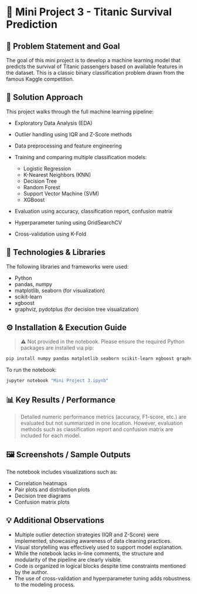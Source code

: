 
# 🧠 Mini Project 3 - Titanic Survival Prediction

## 📌 Problem Statement and Goal

The goal of this mini project is to develop a machine learning model that predicts the survival of Titanic passengers based on available features in the dataset. This is a classic binary classification problem drawn from the famous Kaggle competition.

## 🧪 Solution Approach

This project walks through the full machine learning pipeline:

* Exploratory Data Analysis (EDA)
* Outlier handling using IQR and Z-Score methods
* Data preprocessing and feature engineering
* Training and comparing multiple classification models:

  * Logistic Regression
  * K-Nearest Neighbors (KNN)
  * Decision Tree
  * Random Forest
  * Support Vector Machine (SVM)
  * XGBoost
* Evaluation using accuracy, classification report, confusion matrix
* Hyperparameter tuning using GridSearchCV
* Cross-validation using K-Fold

## 🧰 Technologies & Libraries

The following libraries and frameworks were used:

* Python
* pandas, numpy
* matplotlib, seaborn (for visualization)
* scikit-learn
* xgboost
* graphviz, pydotplus (for decision tree visualization)

## ⚙️ Installation & Execution Guide

> ⚠️ Not provided in the notebook. Please ensure the required Python packages are installed via pip:

```bash
pip install numpy pandas matplotlib seaborn scikit-learn xgboost graphviz pydotplus
```

To run the notebook:

```bash
jupyter notebook "Mini Project 3.ipynb"
```

## 📊 Key Results / Performance

> Detailed numeric performance metrics (accuracy, F1-score, etc.) are evaluated but not summarized in one location. However, evaluation methods such as classification report and confusion matrix are included for each model.

## 🖼️ Screenshots / Sample Outputs

The notebook includes visualizations such as:

* Correlation heatmaps
* Pair plots and distribution plots
* Decision tree diagrams
* Confusion matrix plots

## 💡 Additional Observations

* Multiple outlier detection strategies (IQR and Z-Score) were implemented, showcasing awareness of data cleaning practices.
* Visual storytelling was effectively used to support model explanation.
* While the notebook lacks in-line comments, the structure and modularity of the pipeline are clearly visible.
* Code is organized in logical blocks despite time constraints mentioned by the author.
* The use of cross-validation and hyperparameter tuning adds robustness to the modeling process.
